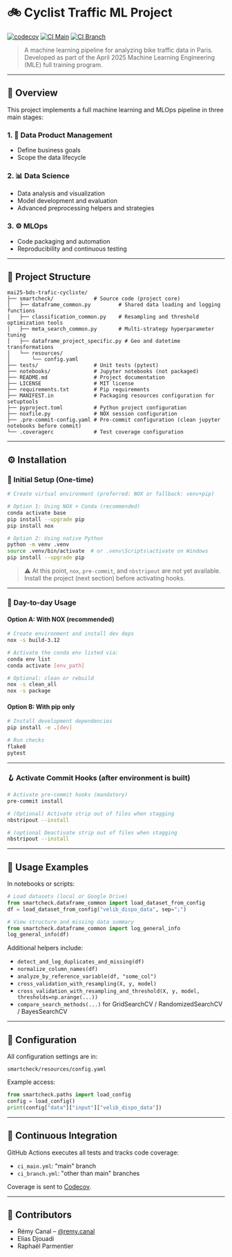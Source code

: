 # 🚲 Cyclist Traffic ML Project

[![codecov](https://codecov.io/gh/zheddhe/mai25-bds-trafic-cycliste/graph/badge.svg?token=6TLD3FM08Z)](https://codecov.io/gh/zheddhe/mai25-bds-trafic-cycliste)
[![CI Main](https://github.com/zheddhe/mai25-bds-trafic-cycliste/actions/workflows/ci_main.yml/badge.svg)](https://github.com/zheddhe/mai25-bds-trafic-cycliste/actions)
[![CI Branch](https://github.com/zheddhe/mai25-bds-trafic-cycliste/actions/workflows/ci_branch.yml/badge.svg)](https://github.com/zheddhe/mai25-bds-trafic-cycliste/actions)

> A machine learning pipeline for analyzing bike traffic data in Paris.  
> Developed as part of the April 2025 Machine Learning Engineering (MLE) full training program.

---

## 🧭 Overview

This project implements a full machine learning and MLOps pipeline in three main stages:

### 1. 📐 Data Product Management
- Define business goals
- Scope the data lifecycle

### 2. 📊 Data Science
- Data analysis and visualization
- Model development and evaluation
- Advanced preprocessing helpers and strategies

### 3. ⚙️ MLOps
- Code packaging and automation
- Reproducibility and continuous testing

---

## 🧱 Project Structure

```
mai25-bds-trafic-cycliste/
├── smartcheck/             # Source code (project core)
│   ├── dataframe_common.py         # Shared data loading and logging functions
│   ├── classification_common.py    # Resampling and threshold optimization tools
│   ├── meta_search_common.py       # Multi-strategy hyperparameter tuning
│   ├── dataframe_project_specific.py # Geo and datetime transformations
│   └── resources/
│       └── config.yaml
├── tests/                  # Unit tests (pytest)
├── notebooks/              # Jupyter notebooks (not packaged)
├── README.md               # Project documentation
├── LICENSE                 # MIT license
├── requirements.txt        # Pip requirements
├── MANIFEST.in             # Packaging resources configuration for setuptools
├── pyproject.toml          # Python project configuration
├── noxfile.py              # NOX session configuration
├── .pre-commit-config.yaml # Pre-commit configuration (clean jupyter notebooks before commit)
└── .coveragerc             # Test coverage configuration
```

---

## ⚙️ Installation

### 🔧 Initial Setup (One-time)

```bash
# Create virtual environment (preferred: NOX or fallback: venv+pip)

# Option 1: Using NOX + Conda (recommended)
conda activate base
pip install --upgrade pip
pip install nox

# Option 2: Using native Python
python -m venv .venv
source .venv/bin/activate  # or .venv\Scripts\activate on Windows
pip install --upgrade pip
```

> ⚠️ At this point, `nox`, `pre-commit`, and `nbstripout` are not yet available. Install the project (next section) before activating hooks.

---

### 🚀 Day-to-day Usage

#### Option A: With NOX (recommended)

```bash
# Create environment and install dev deps
nox -s build-3.12

# Activate the conda env listed via:
conda env list
conda activate [env_path]

# Optional: clean or rebuild
nox -s clean_all
nox -s package
```

#### Option B: With pip only

```bash
# Install development dependencies
pip install -e .[dev]

# Run checks
flake8
pytest
```

---

### 🪝 Activate Commit Hooks (after environment is built)

```bash
# Activate pre-commit hooks (mandatory)
pre-commit install

# (Optional) Activate strip out of files when stagging
nbstripout --install

# (optional Deactivate strip out of files when stagging
nbstripout --install
```

---

## 📘 Usage Examples

In notebooks or scripts:

```python
# Load datasets (local or Google Drive)
from smartcheck.dataframe_common import load_dataset_from_config
df = load_dataset_from_config("velib_dispo_data", sep=";")

# View structure and missing data summary
from smartcheck.dataframe_common import log_general_info
log_general_info(df)
```

Additional helpers include:

- `detect_and_log_duplicates_and_missing(df)`
- `normalize_column_names(df)`
- `analyze_by_reference_variable(df, "some_col")`
- `cross_validation_with_resampling(X, y, model)`
- `cross_validation_with_resampling_and_threshold(X, y, model, thresholds=np.arange(...))`
- `compare_search_methods(...)` for GridSearchCV / RandomizedSearchCV / BayesSearchCV

---

## 🔧 Configuration

All configuration settings are in:

```
smartcheck/resources/config.yaml
```

Example access:

```python
from smartcheck.paths import load_config
config = load_config()
print(config["data"]["input"]["velib_dispo_data"])
```

---

## 🔄 Continuous Integration

GitHub Actions executes all tests and tracks code coverage:

- `ci_main.yml`: "main" branch
- `ci_branch.yml`: "other than main" branches

Coverage is sent to [Codecov](https://codecov.io/gh/zheddhe/mai25-bds-trafic-cycliste).

---

## 👥 Contributors

- Rémy Canal – [@remy.canal](mailto:remy.canal@live.fr)  
- Elias Djouadi  
- Raphaël Parmentier
